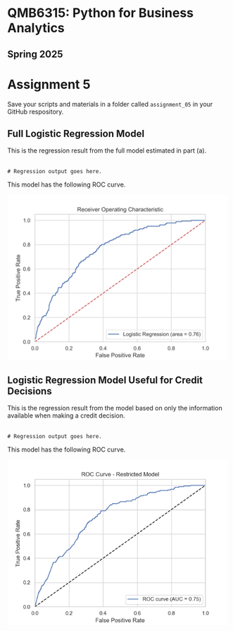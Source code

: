 # QMB6315: Python for Business Analytics
## Spring 2025

# Assignment 5

Save your scripts and materials in a folder called ```assignment_05``` in your GitHub respository.


## Full Logistic Regression Model

This is the regression result from the full model estimated in part (a).

```

# Regression output goes here.

```

This model has the following ROC curve.


<img src="Logit_ROC_full.png" width="500"/>





## Logistic Regression Model Useful for Credit Decisions

This is the regression result from the model based on only the information 
available when making a credit decision.

```

# Regression output goes here.

```

This model has the following ROC curve.


<img src="Logit_ROC_decision.png" width="500"/>

